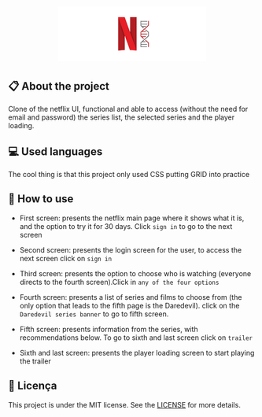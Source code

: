 
<h1 align="center">
    <img src="./images/icon-repo-netflix.png" alt="Netflix Clone by Jhony Walker" width="300px" />
</h1>

## :clipboard: About the project

Clone of the netflix UI, functional and able to access (without the need for email and password) the series list, the selected series and the player loading.

## :computer: Used languages

The cool thing is that this project only used CSS putting GRID into practice

## :bookmark: How to use

 - First screen: presents the netflix main page where it shows what it is, and the option to try it for 30 days. Click ```sign in``` to go to the next screen

 - Second screen: presents the login screen for the user, to access the next screen click on ```sign in```

 - Third screen: presents the option to choose who is watching (everyone directs to the fourth screen).Click in ```any of the four options```

 - Fourth screen: presents a list of series and films to choose from (the only option that leads to the fifth page is the Daredevil). click on the ```Daredevil series banner``` to go to fifth screen.

 - Fifth screen: presents information from the series, with recommendations below. To go to sixth and last screen click on ```trailer```

 - Sixth and last screen: presents the player loading screen to start playing the trailer


## :book: Licença

This project is under the MIT license. See the [LICENSE](LICENSE.md) for more details.
